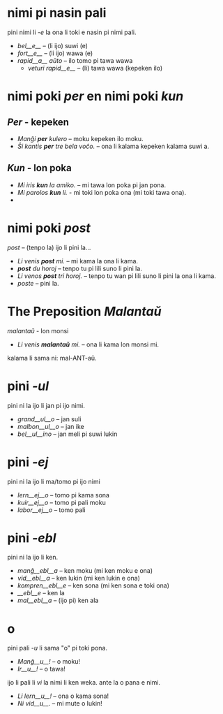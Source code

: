 # nimi pi nasin pali

pini nimi li *-e* la ona li toki e nasin pi nimi pali. 

- *bel__e__*   – (li ijo) suwi (e)
- *fort__e__*  – (li ijo) wawa (e)
- *rapid__a__ aŭto*   – ilo tomo pi tawa wawa
	- *veturi rapid__e__*   – (li) tawa wawa (kepeken ilo)


# nimi poki *per* en nimi poki *kun*

## *Per* - kepeken

- *Manĝi __per__ kulero* – moku kepeken ilo moku.
- *Ŝi kantis __per__ tre bela voĉo.* – ona li kalama kepeken kalama suwi a.
 
## *Kun* - lon poka       

- *Mi iris __kun__ la amiko.*    – mi tawa lon poka pi jan pona.
- *Mi parolos __kun__ li.*       - mi toki lon poka ona (mi toki tawa ona).
- 

# nimi poki *post*

*post* – (tenpo la) ijo li pini la...

- *Li venis __post__ mi.*   – mi kama la ona li kama.
- *__post__ du horoj* – tenpo tu pi lili suno li pini la.
- *Li venos __post__ tri horoj.* – tenpo tu wan pi lili suno li pini la ona li kama.
- *poste* – pini la.


# The Preposition *Malantaŭ*

*malantaŭ* - lon monsi

- *Li venis __malantaŭ__ mi.* – ona li kama lon monsi mi.

kalama li sama ni: mal-ANT-aŭ.
 
# pini *-ul*

pini ni la ijo li jan pi ijo nimi.

- *grand__ul__o*  – jan suli
- *malbon__ul__o* – jan ike
- *bel__ul__ino*  – jan meli pi suwi lukin

 

# pini *-ej*

pini ni la ijo li ma/tomo pi ijo nimi

- *lern__ej__o*  – tomo pi kama sona
- *kuir__ej__o*  – tomo pi pali moku
- *labor__ej__o* – tomo pali
 

# pini *-ebl*

pini ni la ijo li ken.

- *manĝ__ebl__a* – ken moku (mi ken moku e ona)
- *vid__ebl__a* – ken lukin (mi ken lukin e ona)
- *kompren__ebl__e* – ken sona (mi ken sona e toki ona)
- *__ebl__e* – ken la
- *mal__ebl__a* – (ijo pi) ken ala


# o

pini pali *-u* li sama "o" pi toki pona.

- *Manĝ__u__!*   – o moku!
- *Ir__u__!*   – o tawa!

ijo li pali li *vi* la nimi li ken weka. ante la o pana e nimi.

- *Li lern__u__!* – ona o kama sona!
- *Ni vid__u__.*  – mi mute o lukin!
 
